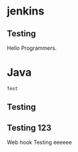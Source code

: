 # jenkins 

## Testing


Hello Programmers.

Java
=======
```
Test
```

## Testing
## Testing 123

Web hook Testing
eeeeee

